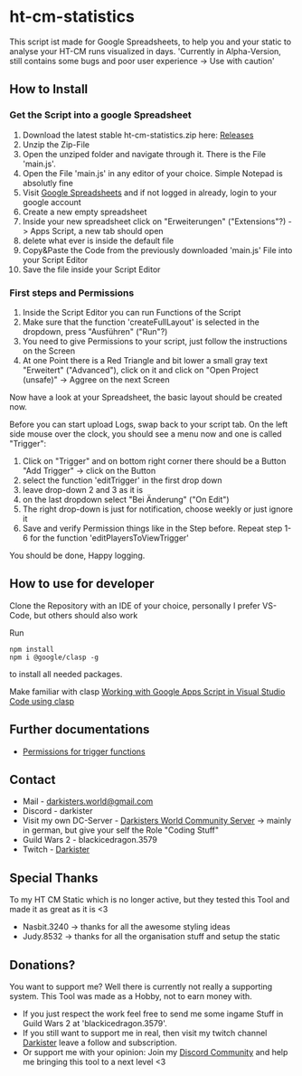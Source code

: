 # ht-cm-statistics
This script ist made for Google Spreadsheets, to help you and your static to analyse your HT-CM runs visualized in days. 
'Currently in Alpha-Version, still contains some bugs and poor user experience -> Use with caution'

## How to Install
### Get the Script into a google Spreadsheet
1. Download the latest stable ht-cm-statistics.zip here: [Releases](https://github.com/Darkister/ht-cm-statistics/releases)
2. Unzip the Zip-File
3. Open the unziped folder and navigate through it. There is the File 'main.js'.
4. Open the File 'main.js' in any editor of your choice. Simple Notepad is absolutly fine
5. Visit [Google Spreadsheets](https://docs.google.com/spreadsheets/) and if not logged in already, login to your google account
6. Create a new empty spreadsheet
7. Inside your new spreadsheet click on "Erweiterungen" ("Extensions"?) -> Apps Script, a new tab should open
8. delete what ever is inside the default file
9. Copy&Paste the Code from the previously downloaded 'main.js' File into your Script Editor
10. Save the file inside your Script Editor

### First steps and Permissions
1. Inside the Script Editor you can run Functions of the Script
2. Make sure that the function 'createFullLayout' is selected in the dropdown, press "Ausführen" ("Run"?)
3. You need to give Permissions to your script, just follow the instructions on the Screen
4. At one Point there is a Red Triangle and bit lower a small gray text "Erweitert" ("Advanced"), click on it and click on "Open Project (unsafe)" -> Aggree on the next Screen

Now have a look at your Spreadsheet, the basic layout should be created now.

Before you can start upload Logs, swap back to your script tab. On the left side mouse over the clock, you should see a menu now and one is called "Trigger":
1. Click on "Trigger" and on bottom right corner there should be a Button "Add Trigger" -> click on the Button
2. select the function 'editTrigger' in the first drop down
3. leave drop-down 2 and 3 as it is
4. on the last dropdown select "Bei Änderung" ("On Edit")
5. The right drop-down is just for notification, choose weekly or just ignore it
6. Save and verify Permission things like in the Step before.
Repeat step 1-6 for the function 'editPlayersToViewTrigger'

You should be done, Happy logging.

## How to use for developer
Clone the Repository with an IDE of your choice, personally I prefer VS-Code, but others should also work

Run
```
npm install
npm i @google/clasp -g
```
to install all needed packages.

Make familiar with clasp [Working with Google Apps Script in Visual Studio Code using clasp](https://yagisanatode.com/2019/04/01/working-with-google-apps-script-in-visual-studio-code-using-clasp/)

## Further documentations
* [Permissions for trigger functions](https://stackoverflow.com/questions/58359417/you-do-not-have-permission-to-call-urlfetchapp-fetch)

## Contact
* Mail - darkisters.world@gmail.com
* Discord - darkister
* Visit my own DC-Server - [Darkisters World Community Server](https://discord.gg/wMuQnYVNTv) -> mainly in german, but give your self the Role "Coding Stuff"
* Guild Wars 2 - blackicedragon.3579
* Twitch - [Darkister](https://www.twitch.tv/darkister)

## Special Thanks
To my HT CM Static which is no longer active, but they tested this Tool and made it as great as it is <3
* Nasbit.3240 -> thanks for all the awesome styling ideas
* Judy.8532 -> thanks for all the organisation stuff and setup the static

## Donations?
You want to support me? Well there is currently not really a supporting system. This Tool was made as a Hobby, not to earn money with.
- If you just respect the work feel free to send me some ingame Stuff in Guild Wars 2 at 'blackicedragon.3579'.
- If you still want to support me in real, then visit my twitch channel [Darkister](https://www.twitch.tv/darkister) leave a follow and subscription.
- Or support me with your opinion: Join my [Discord Community](https://discord.gg/wMuQnYVNTv) and help me bringing this tool to a next level <3